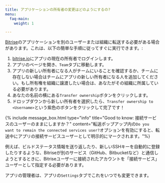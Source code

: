 ```yaml
---
title: アプリケーションの所有者の変更はどのようにするの?
menu:
  faq-main:
    weight: 1

---
```

[Bitrise](https://www.bitrise.io)のアプリケーションを別のユーザーまたは組織に転送する必要がある場合があります。これは、以下の簡単な手順に従ってすぐに実行できます。:

1. [bitrise.io](https://www.bitrise.io)にアプリの現在の所有者でログインします。
2. アプリのページを開き、`Team`タブに移動します。
3. アプリの新しい所有者になる人がチームにいることを確認するか、チームに存在しない場合はチームにアプリの新しい所有者になる人を追加してください。もし所有権を組織に譲渡したい場合は、あなたがその組織に所属している必要があります。
4. あなたの名前の横にある`Transfer ownership`ボタンをクリックします。
5. ドロップダウンから新しい所有者を選択したら、`Transfer ownership to <Username>`という紫色のボタンをクリックして完了です！

{% include message_box.html type="info" title="Good to know: 接続サービスのユーザーのままにしますか？" content="転送ポップアップ内の`Do you want to remain the connected services user?`オプションを有効にすると、転送中にアプリの接続サービスユーザーとして明示的にマークされます。"%}

例えば、ビルドステータス情報を送り返したり、新しいSSHキーを自動的に登録したりするような、Bitriseが別のサービス（GitHub、Bitbucketなど）と通信しようとするときに、Bitriseユーザーに接続されたアカウントを「接続サービス」ユーザーとして指定する必要があります。

アプリの管理者は、アプリの`Settings`タブでこれをいつでも変更できます。